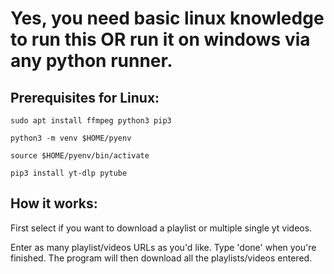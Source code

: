 # Yes, you need basic linux knowledge to run this OR run it on windows via any python runner.

## Prerequisites for Linux:
```
sudo apt install ffmpeg python3 pip3

python3 -m venv $HOME/pyenv

source $HOME/pyenv/bin/activate

pip3 install yt-dlp pytube

```

## How it works:

First select if you want to download a playlist or multiple single yt videos.

Enter as many playlist/videos URLs as you'd like.
Type 'done' when you're finished.
The program will then download all the playlists/videos entered.
